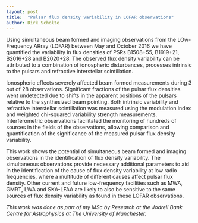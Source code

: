 ```yaml
---
layout: post
title:  "Pulsar flux density variability in LOFAR observations"
author: Dirk Scholte
---
```


Using simultaneous beam formed and imaging observations from the LOw-Frequency ARray (LOFAR) between May and October 2016 we have quantified the variability in flux densities of PSRs B1508+55, B1919+21, B2016+28 and B2020+28. The observed flux density variability can be attributed to a combination of ionospheric disturbances, processes intrinsic to the pulsars and refractive interstellar scintillation. 

Ionospheric effects severely affected beam formed measurements during 3 out of 28 observations. Significant fractions of the pulsar flux densities went undetected due to shifts in the apparent positions of the pulsars relative to the synthesized beam pointing. Both intrinsic variability and refractive interstellar scintillation was measured using the modulation index and weighted chi-squared variability strength measurements. Interferometric observations facilitated the monitoring of hundreds of sources in the fields of the observations, allowing comparison and quantification of the significance of the measured pulsar flux density variability. 

This work shows the potential of simultaneous beam formed and imaging observations in the identification of flux density variability. The simultaneous observations provide necessary additional parameters to aid in the identification of the cause of flux density variability at low radio frequencies, where a multitude of different causes affect pulsar flux density. Other current and future low-frequency facilities such as MWA, GMRT, LWA and SKA-LFAA are likely to also be sensitive to the same sources of flux density variability as found in these LOFAR observations.

*This work was done as part of my MSc by Research at the Jodrell Bank Centre for Astrophysics at The University of Manchester.*
